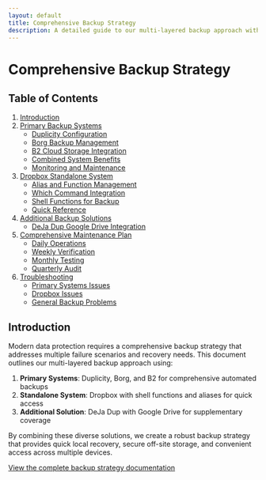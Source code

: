 ```yaml
---
layout: default
title: Comprehensive Backup Strategy
description: A detailed guide to our multi-layered backup approach with Duplicity, Borg, and cloud storage solutions
---
```


# Comprehensive Backup Strategy

## Table of Contents

1. [Introduction](#introduction)
2. [Primary Backup Systems](#primary-backup-systems)
   - [Duplicity Configuration](#duplicity-configuration)
   - [Borg Backup Management](#borg-backup-management)
   - [B2 Cloud Storage Integration](#b2-cloud-storage-integration)
   - [Combined System Benefits](#combined-system-benefits)
   - [Monitoring and Maintenance](#monitoring-and-maintenance)
3. [Dropbox Standalone System](#dropbox-standalone-system)
   - [Alias and Function Management](#alias-and-function-management)
   - [Which Command Integration](#which-command-integration)
   - [Shell Functions for Backup](#shell-functions-for-backup)
   - [Quick Reference](#quick-reference)
4. [Additional Backup Solutions](#additional-backup-solutions)
   - [DeJa Dup Google Drive Integration](#deja-dup-google-drive-integration)
5. [Comprehensive Maintenance Plan](#comprehensive-maintenance-plan)
   - [Daily Operations](#daily-operations)
   - [Weekly Verification](#weekly-verification)
   - [Monthly Testing](#monthly-testing)
   - [Quarterly Audit](#quarterly-audit)
6. [Troubleshooting](#troubleshooting)
   - [Primary Systems Issues](#primary-systems-issues)
   - [Dropbox Issues](#dropbox-issues)
   - [General Backup Problems](#general-backup-problems)

## Introduction

Modern data protection requires a comprehensive backup strategy that addresses multiple failure scenarios and recovery needs. This document outlines our multi-layered backup approach using:

1. **Primary Systems**: Duplicity, Borg, and B2 for comprehensive automated backups
2. **Standalone System**: Dropbox with shell functions and aliases for quick access
3. **Additional Solution**: DeJa Dup with Google Drive for supplementary coverage

By combining these diverse solutions, we create a robust backup strategy that provides quick local recovery, secure off-site storage, and convenient access across multiple devices.

[View the complete backup strategy documentation](/documentation-projects/docs/backup-strategy/README)

